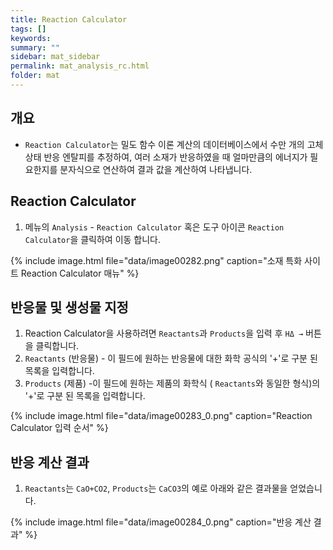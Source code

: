 ```yaml
---
title: Reaction Calculator
tags: []
keywords:
summary: ""
sidebar: mat_sidebar
permalink: mat_analysis_rc.html
folder: mat
---
```


## 개요
- `Reaction Calculator`는 밀도 함수 이론 계산의 데이터베이스에서 수만 개의 고체 상태 반응 엔탈피를 추정하여, 여러 소재가 반응하였을 때 얼마만큼의 에너지가 필요한지를 분자식으로 연산하여 결과 값을 계산하여 나타냅니다.

## Reaction Calculator

1. 메뉴의 `Analysis` - `Reaction Calculator` 혹은 도구 아이콘 `Reaction Calculator`을 클릭하여 이동 합니다.

{% include image.html file="data/image00282.png" caption="소재 특화 사이트 Reaction Calculator 매뉴" %}

## 반응물 및 생성물 지정

1. Reaction Calculator을 사용하려면 `Reactants`과 `Products`을 입력 후 `HΔ →` 버튼을 클릭합니다.
2. `Reactants` (반응물) - 이 필드에 원하는 반응물에 대한 화학 공식의 '+'로 구분 된 목록을 입력합니다.
3. `Products` (제품) -이 필드에 원하는 제품의 화학식 ( `Reactants`와 동일한 형식)의 '+'로 구분 된 목록을 입력합니다.

{% include image.html file="data/image00283_0.png" caption="Reaction Calculator 입력 순서" %}

## 반응 계산 결과

1. `Reactants`는 `CaO+CO2`, `Products`는 `CaCO3`의 예로 아래와 같은 결과물을 얻었습니다.

{% include image.html file="data/image00284_0.png" caption="반응 계산 결과" %}